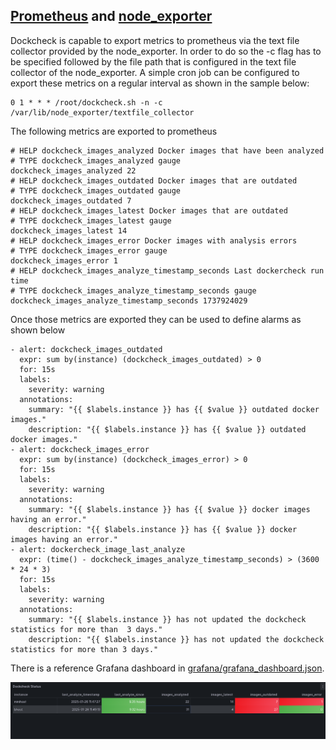 ## [Prometheus](https://github.com/prometheus/prometheus) and [node_exporter](https://github.com/prometheus/node_exporter)
Dockcheck is capable to export metrics to prometheus via the text file collector provided by the node_exporter. 
In order to do so the -c flag has to be specified followed by the file path that is configured in the text file collector of the node_exporter. 
A simple cron job can be configured to export these metrics on a regular interval as shown in the sample below:

```
0 1 * * * /root/dockcheck.sh -n -c /var/lib/node_exporter/textfile_collector
```

The following metrics are exported to prometheus

```
# HELP dockcheck_images_analyzed Docker images that have been analyzed
# TYPE dockcheck_images_analyzed gauge
dockcheck_images_analyzed 22
# HELP dockcheck_images_outdated Docker images that are outdated
# TYPE dockcheck_images_outdated gauge
dockcheck_images_outdated 7
# HELP dockcheck_images_latest Docker images that are outdated
# TYPE dockcheck_images_latest gauge
dockcheck_images_latest 14
# HELP dockcheck_images_error Docker images with analysis errors
# TYPE dockcheck_images_error gauge
dockcheck_images_error 1
# HELP dockcheck_images_analyze_timestamp_seconds Last dockercheck run time
# TYPE dockcheck_images_analyze_timestamp_seconds gauge
dockcheck_images_analyze_timestamp_seconds 1737924029
```

Once those metrics are exported they can be used to define alarms as shown below

```
- alert: dockcheck_images_outdated
  expr: sum by(instance) (dockcheck_images_outdated) > 0
  for: 15s
  labels:
    severity: warning
  annotations:
    summary: "{{ $labels.instance }} has {{ $value }} outdated docker images."
    description: "{{ $labels.instance }} has {{ $value }} outdated docker images."
- alert: dockcheck_images_error
  expr: sum by(instance) (dockcheck_images_error) > 0
  for: 15s
  labels:
    severity: warning
  annotations:
    summary: "{{ $labels.instance }} has {{ $value }} docker images having an error."
    description: "{{ $labels.instance }} has {{ $value }} docker images having an error."
- alert: dockercheck_image_last_analyze
  expr: (time() - dockcheck_images_analyze_timestamp_seconds) > (3600 * 24 * 3)
  for: 15s
  labels:
    severity: warning
  annotations:
    summary: "{{ $labels.instance }} has not updated the dockcheck statistics for more than  3 days."
    description: "{{ $labels.instance }} has not updated the dockcheck statistics for more than 3 days."
```

There is a reference Grafana dashboard in [grafana/grafana_dashboard.json](./grafana/grafana_dashboard.json).

![](./grafana/grafana_dashboard.png)


